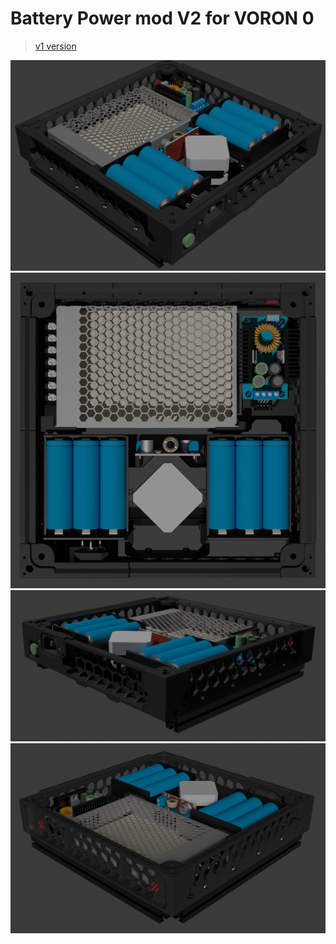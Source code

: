 # Battery Power mod V2 for VORON 0

> [v1 version](https://github.com/Matszwe02/Voron0_BatteryPower)


![](images/image.png)
![](images/image1.png)
![](images/image2.png)
![](images/image3.png)

